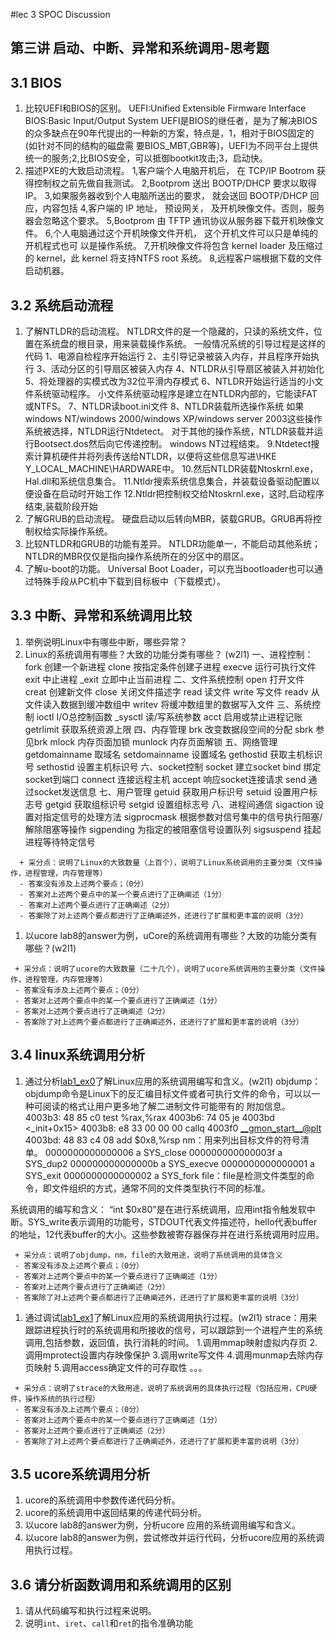 #lec 3 SPOC Discussion

## 第三讲 启动、中断、异常和系统调用-思考题

## 3.1 BIOS
 1. 比较UEFI和BIOS的区别。
  	UEFI:Unified Extensible Firmware Interface
 	 BIOS:Basic Input/Output System
 	 UEFI是BIOS的继任者，是为了解决BIOS的众多缺点在90年代提出的一种新的方案，特点是，1，相对于BIOS固定的(如针对不同的结构的磁盘需    要BIOS_MBT,GBR等)，UEFI为不同平台上提供统一的服务;2,比BIOS安全，可以抵御bootkit攻击;3，启动快。
 1. 描述PXE的大致启动流程。
   1,客户端个人电脑开机后， 在 TCP/IP Bootrom 获得控制权之前先做自我测试。
  	2,Bootprom 送出 BOOTP/DHCP 要求以取得 IP。
  	3,如果服务器收到个人电脑所送出的要求， 就会送回 BOOTP/DHCP 回应，内容包括
  	4,客户端的 IP 地址， 预设网关， 及开机映像文件。否则，服务器会忽略这个要求。
  	5,Bootprom 由 TFTP 通讯协议从服务器下载开机映像文件。
  	6,个人电脑通过这个开机映像文件开机， 这个开机文件可以只是单纯的开机程式也可
  	以是操作系统。
  	7,开机映像文件将包含 kernel loader 及压缩过的 kernel，此 kernel 将支持NTFS root
  	系统。
  	8,远程客户端根据下载的文件启动机器。


## 3.2 系统启动流程
 1. 了解NTLDR的启动流程。
     NTLDR文件的是一个隐藏的，只读的系统文件，位置在系统盘的根目录，用来装载操作系统。
     一般情况系统的引导过程是这样的代码
     1、电源自检程序开始运行
     2、主引导记录被装入内存，并且程序开始执行
     3、活动分区的引导扇区被装入内存
     4、NTLDR从引导扇区被装入并初始化
     5、将处理器的实模式改为32位平滑内存模式
     6、NTLDR开始运行适当的小文件系统驱动程序。
     小文件系统驱动程序是建立在NTLDR内部的，它能读FAT或NTFS。
     7、NTLDR读boot.ini文件
     8、NTLDR装载所选操作系统
     如果windows NT/windows 2000/windows XP/windows server 2003这些操作系统被选择，NTLDR运行Ntdetect。
     对于其他的操作系统，NTLDR装载并运行Bootsect.dos然后向它传递控制。
     windows NT过程结束。
     9.Ntdetect搜索计算机硬件并将列表传送给NTLDR，以便将这些信息写进\\HKE Y_LOCAL_MACHINE\HARDWARE中。
     10.然后NTLDR装载Ntoskrnl.exe，Hal.dll和系统信息集合。
     11.Ntldr搜索系统信息集合，并装载设备驱动配置以便设备在启动时开始工作
     12.Ntldr把控制权交给Ntoskrnl.exe，这时,启动程序结束,装载阶段开始
 1. 了解GRUB的启动流程。
     硬盘启动以后转向MBR，装载GRUB。GRUB再将控制权给实际操作系统。
 1. 比较NTLDR和GRUB的功能有差异。
     NTLDR功能单一，不能启动其他系统；NTLDR的MBR仅仅是指向操作系统所在的分区中的扇区。
 1. 了解u-boot的功能。
     Universal Boot Loader，可以充当bootloader也可以通过特殊手段从PC机中下载到目标板中（下载模式）。

## 3.3 中断、异常和系统调用比较
 1. 举例说明Linux中有哪些中断，哪些异常？
 1. Linux的系统调用有哪些？大致的功能分类有哪些？  (w2l1)
 一、进程控制：
     fork	创建一个新进程
     clone	按指定条件创建子进程
     execve	运行可执行文件
     exit	中止进程
     _exit	立即中止当前进程
 二、文件系统控制
     open	打开文件
     creat	创建新文件
     close	关闭文件描述字
     read	读文件
     write	写文件
     readv	从文件读入数据到缓冲数组中
     writev	将缓冲数组里的数据写入文件
三、系统控制
     ioctl	I/O总控制函数
     _sysctl	读/写系统参数
     acct	启用或禁止进程记账
     getrlimit	获取系统资源上限
四、内存管理
    brk	改变数据段空间的分配
    sbrk	参见brk
    mlock	内存页面加锁
    munlock	内存页面解锁
五、网络管理
    getdomainname	取域名
    setdomainname	设置域名
    gethostid	获取主机标识号
    sethostid	设置主机标识号
六、socket控制
    socket	建立socket
    bind	绑定socket到端口
    connect	连接远程主机
    accept	响应socket连接请求
    send	通过socket发送信息
七、用户管理
    getuid	获取用户标识号
    setuid	设置用户标志号
    getgid	获取组标识号
    setgid	设置组标志号
八、进程间通信
    sigaction	设置对指定信号的处理方法
    sigprocmask	根据参数对信号集中的信号执行阻塞/解除阻塞等操作
    sigpending	为指定的被阻塞信号设置队列
    sigsuspend	挂起进程等待特定信号
```
  + 采分点：说明了Linux的大致数量（上百个），说明了Linux系统调用的主要分类（文件操作，进程管理，内存管理等）
  - 答案没有涉及上述两个要点；（0分）
  - 答案对上述两个要点中的某一个要点进行了正确阐述（1分）
  - 答案对上述两个要点进行了正确阐述（2分）
  - 答案除了对上述两个要点都进行了正确阐述外，还进行了扩展和更丰富的说明（3分）
 ```
 
 1. 以ucore lab8的answer为例，uCore的系统调用有哪些？大致的功能分类有哪些？(w2l1)
 
 ```
  + 采分点：说明了ucore的大致数量（二十几个），说明了ucore系统调用的主要分类（文件操作，进程管理，内存管理等）
  - 答案没有涉及上述两个要点；（0分）
  - 答案对上述两个要点中的某一个要点进行了正确阐述（1分）
  - 答案对上述两个要点进行了正确阐述（2分）
  - 答案除了对上述两个要点都进行了正确阐述外，还进行了扩展和更丰富的说明（3分）
 ```
 
## 3.4 linux系统调用分析
 1. 通过分析[lab1_ex0](https://github.com/chyyuu/ucore_lab/blob/master/related_info/lab1/lab1-ex0.md)了解Linux应用的系统调用编写和含义。(w2l1)
 objdump：objdump命令是Linux下的反汇编目标文件或者可执行文件的命令，可以以一种可阅读的格式让用户更多地了解二进制文件可能带有的  附加信息。
     4003b3:	48 85 c0             	test   %rax,%rax
     4003b6:	74 05                	je     4003bd <_init+0x15>
     4003b8:	e8 33 00 00 00       	callq  4003f0 <__gmon_start__@plt>
     4003bd:	48 83 c4 08          	add    $0x8,%rsp
 nm：用来列出目标文件的符号清单。
     0000000000000006 a SYS_close
     000000000000003f a SYS_dup2
     000000000000000b a SYS_execve
     0000000000000001 a SYS_exit
     0000000000000002 a SYS_fork
 file：file是检测文件类型的命令，即文件组织的方式，通常不同的文件类型执行不同的标准。 

系统调用的编写和含义：
“int	$0x80”是在进行系统调用，应用int指令触发软中断。SYS_write表示调用的功能号，STDOUT代表文件描述符，hello代表buffer的地址，12代表buffer的大小。这些参数被寄存器保存并在进行系统调用时应用。

 ```
  + 采分点：说明了objdump，nm，file的大致用途，说明了系统调用的具体含义
  - 答案没有涉及上述两个要点；（0分）
  - 答案对上述两个要点中的某一个要点进行了正确阐述（1分）
  - 答案对上述两个要点进行了正确阐述（2分）
  - 答案除了对上述两个要点都进行了正确阐述外，还进行了扩展和更丰富的说明（3分）
 
 ```
 
 1. 通过调试[lab1_ex1](https://github.com/chyyuu/ucore_lab/blob/master/related_info/lab1/lab1-ex1.md)了解Linux应用的系统调用执行过程。(w2l1)
 strace：用来跟踪进程执行时的系统调用和所接收的信号，可以跟踪到一个进程产生的系统调用,包括参数，返回值，执行消耗的时间。
 1.调用mmap映射虚拟内存页
 2.调用mprotect设置内存映像保护
 3.调用write写文件
 4.调用munmap去除内存页映射
 5.调用access确定文件的可存取性
。。。
 

 ```
  + 采分点：说明了strace的大致用途，说明了系统调用的具体执行过程（包括应用，CPU硬件，操作系统的执行过程）
  - 答案没有涉及上述两个要点；（0分）
  - 答案对上述两个要点中的某一个要点进行了正确阐述（1分）
  - 答案对上述两个要点进行了正确阐述（2分）
  - 答案除了对上述两个要点都进行了正确阐述外，还进行了扩展和更丰富的说明（3分）
 ```
 
## 3.5 ucore系统调用分析
 1. ucore的系统调用中参数传递代码分析。
 1. ucore的系统调用中返回结果的传递代码分析。
 1. 以ucore lab8的answer为例，分析ucore 应用的系统调用编写和含义。
 1. 以ucore lab8的answer为例，尝试修改并运行代码，分析ucore应用的系统调用执行过程。
 
## 3.6 请分析函数调用和系统调用的区别
 1. 请从代码编写和执行过程来说明。
   1. 说明`int`、`iret`、`call`和`ret`的指令准确功能
 
